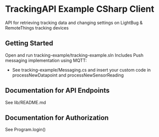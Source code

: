# TrackingAPI Example CSharp Client

API for retrieving tracking data and changing settings on LightBug & RemoteThings tracking devices

## Getting Started

Open and run tracking-example/tracking-example.sln
Includes Push messaging implementation using MQTT:
- See tracking-example/Messaging.cs and insert your custom code in processNewDatapoint and processNewSensorReading

<a name="documentation-for-api-endpoints"></a>
## Documentation for API Endpoints

See lib/README.md

<a name="documentation-for-authorization"></a>
## Documentation for Authorization

See Program.login()
